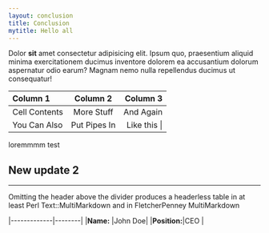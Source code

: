 ```yaml
---
layout: conclusion
title: Conclusion
mytitle: Hello all
---
```



Dolor **sit** amet consectetur adipisicing elit. Ipsum quo, praesentium aliquid minima exercitationem ducimus inventore dolorem ea accusantium dolorum aspernatur odio earum? Magnam nemo nulla repellendus ducimus ut consequatur!

| Column 1       | Column 2     | Column 3     |
| :------------- | :----------: | -----------: |
|  Cell Contents | More Stuff   | And Again    |
| You Can Also   | Put Pipes In | Like this \| |

loremmmm
test

## New update 2

---



Omitting the header above the divider produces a headerless table in at least Perl Text::MultiMarkdown and in FletcherPenney MultiMarkdown

|-------------|--------|
|**Name:**    |John Doe|
|**Position:**|CEO     |

